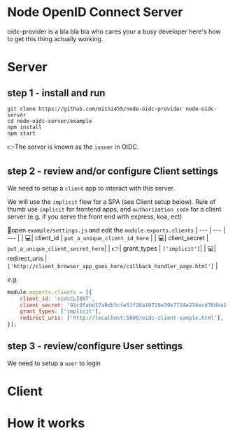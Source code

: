 # Node OpenID Connect Server 

oidc-provider is a bla bla bla who cares your a busy developer here's how to get this thing actually working.

# Server
## step 1 - install and run
```
git clone https://github.com/mitni455/node-oidc-provider node-oidc-server 
cd node-oidc-server/example
npm install
npm start
```

👉The server is known as the `issuer` in OIDC. 

## step 2 - review and/or configure Client settings
We need to setup a `client` app to interact with this server. 

We will use the `implicit` flow for a SPA (see Client setup below). Rule of thumb use `implicit` for frontend apps, and `authorization code` for a client server (e.g. if you serve the front end with express, koa, ect)

👻open `example/settings.js` and edit the `module.exports.clients`
| --- | --- | --- | 
| 💻| client_id | `put_a_unique_client_id_here` |
| 💻| client_secret | `put_a_unique_client_secret_here`| 
| 👉| grant_types | `['implicit']`| 
| 💻| redirect_uris | `['http://client_browser_app_goes_here/callback_handler_page.html']` | 

*e.g.* 
``` javascript
module.exports.clients = [{
    client_id: 'oidcCLIENT',
    client_secret: '91c0fabd17a9db3cfe53f28a10728e39b7724e234ecd78dba1fb05b909fb4ed98c476afc50a634d52808ad3cb2ea744bc8c3b45b7149ec459b5c416a6e8db242',
    grant_types: ['implicit'],
    redirect_uris: ['http://localhost:5000/oidc-client-sample.html'],
}];
```


## step 3 - review/configure User settings
We need to setup a `user` to login 



# Client

# How it works 


